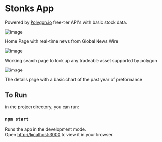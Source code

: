 # Stonks App
Powered by [Polygon.io](https://polygon.io) free-tier API's with basic stock data.


![image](https://user-images.githubusercontent.com/47930630/211926668-c78ba288-1d27-42dc-9b1d-59e8b952c89c.png)

Home Page with real-time news from Global News Wire

![image](https://user-images.githubusercontent.com/47930630/211926837-619548a2-2873-4f7f-a9dc-4f66ae83b541.png)

Working search page to look up any tradeable asset supported by polygon

![image](https://user-images.githubusercontent.com/47930630/211927008-21b937a5-537c-46bc-81fb-945c519b20d4.png)

The details page with a basic chart of the past year of preformance


## To Run

In the project directory, you can run:

### `npm start`

Runs the app in the development mode.\
Open [http://localhost:3000](http://localhost:3000) to view it in your browser.

